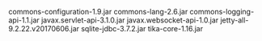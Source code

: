 commons-configuration-1.9.jar
commons-lang-2.6.jar
commons-logging-api-1.1.jar
javax.servlet-api-3.1.0.jar
javax.websocket-api-1.0.jar
jetty-all-9.2.22.v20170606.jar
sqlite-jdbc-3.7.2.jar
tika-core-1.16.jar
